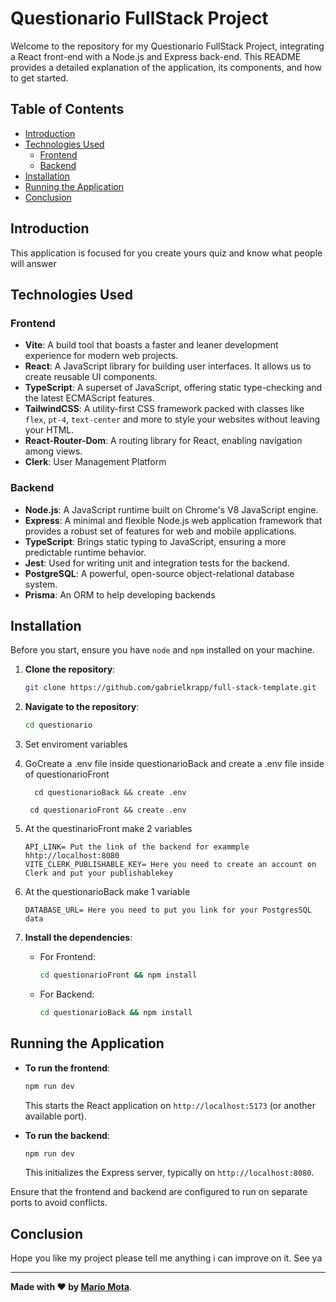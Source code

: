 # Questionario FullStack Project

Welcome to the repository for my Questionario FullStack Project, integrating a React front-end with a Node.js and Express back-end. This README provides a detailed explanation of the application, its components, and how to get started.

## Table of Contents

- [Introduction](#introduction)
- [Technologies Used](#technologies-used)
  - [Frontend](#frontend)
  - [Backend](#backend)
- [Installation](#installation)
- [Running the Application](#running-the-application)
- [Conclusion](#conclusion)

## Introduction

This application is focused for you create yours quiz and know what people will answer

## Technologies Used

### Frontend

- **Vite**: A build tool that boasts a faster and leaner development experience for modern web projects.
- **React**: A JavaScript library for building user interfaces. It allows us to create reusable UI components.
- **TypeScript**: A superset of JavaScript, offering static type-checking and the latest ECMAScript features.
- **TailwindCSS**: A utility-first CSS framework packed with classes like `flex`, `pt-4`, `text-center` and more to style your websites without leaving your HTML.
- **React-Router-Dom**: A routing library for React, enabling navigation among views.
- **Clerk**: User Management Platform

### Backend

- **Node.js**: A JavaScript runtime built on Chrome's V8 JavaScript engine.
- **Express**: A minimal and flexible Node.js web application framework that provides a robust set of features for web and mobile applications.
- **TypeScript**: Brings static typing to JavaScript, ensuring a more predictable runtime behavior.
- **Jest**: Used for writing unit and integration tests for the backend.
- **PostgreSQL**: A powerful, open-source object-relational database system.
- **Prisma**: An ORM to help developing backends

## Installation

Before you start, ensure you have `node` and `npm` installed on your machine. 

1. **Clone the repository**:
   
   ```bash
   git clone https://github.com/gabrielkrapp/full-stack-template.git
   ```

2. **Navigate to the repository**:

   ```bash
   cd questionario
   ```

3. Set enviroment variables
  1. GoCreate a .env file inside questionarioBack and create a .env file inside of questionarioFront 
      ```
        cd questionarioBack && create .env
      ```
       ```
        cd questionarioFront && create .env
      ```

      
  2. At the questinarioFront make 2 variables
     ```
     API_LINK= Put the link of the backend for exammple hhtp://localhost:8080
     VITE_CLERK_PUBLISHABLE_KEY= Here you need to create an account on Clerk and put your publishablekey
     ```
  3. At the questionarioBack make 1 variable
     ```
     DATABASE_URL= Here you need to put you link for your PostgresSQL data
     ```

5. **Install the dependencies**:

   - For Frontend:
   
     ```bash
     cd questionarioFront && npm install
     ```

   - For Backend:

     ```bash
     cd questionarioBack && npm install
     ```

## Running the Application

- **To run the frontend**:

  ```bash
  npm run dev
  ```

  This starts the React application on `http://localhost:5173` (or another available port).

- **To run the backend**:

  ```bash
  npm run dev
  ```

  This initializes the Express server, typically on `http://localhost:8080`.


Ensure that the frontend and backend are configured to run on separate ports to avoid conflicts.

## Conclusion

Hope you like my project please tell me anything i can improve on it. See ya

---

**Made with ❤️ by [Mario Mota](https://github.com/yuribodo)**.
